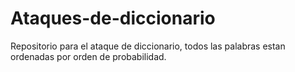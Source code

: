 # Ataques-de-diccionario
Repositorio para el ataque de diccionario, todos las palabras estan ordenadas por orden de probabilidad.
